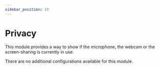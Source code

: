 ```yaml
---
sidebar_position: 10
---
```


# Privacy

This module provides a way to show if the microphone,
the webcam or the screen-sharing is currently in use.

There are no additional configurations available for this module.
